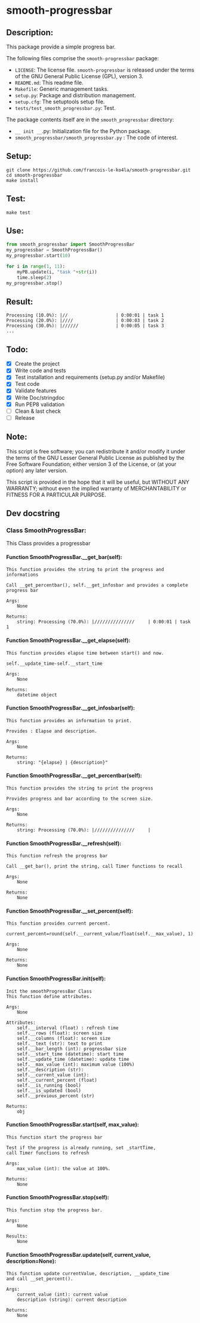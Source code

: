 # smooth-progressbar
## Description:

This package provide a simple progress bar.

The following files comprise the `smooth-progressbar` package:
* `LICENSE`: The license file. `smooth-progressbar` is released under the terms
of the GNU General Public License (GPL), version 3.
* `README.md`: This readme file.
* `Makefile`: Generic management tasks.
* `setup.py`: Package and distribution management.
* `setup.cfg`: The setuptools setup file.
* `tests/test_smooth_progressbar.py`: Test.

The package contents itself are in the `smooth_progressbar` directory:
* `__ init __`.py: Initialization file for the Python package.
* `smooth_progressbar/smooth_progressbar.py` : The code of interest.

## Setup:
```shell
git clone https://github.com/francois-le-ko4la/smooth-progressbar.git
cd smooth-progressbar
make install
```

## Test:
```shell
make test
```

## Use:

```python
from smooth_progressbar import SmoothProgressBar
my_progressbar = SmoothProgressBar()
my_progressbar.start(10)

for i in range(1, 11):
    myPB.update(i, "task "+str(i))
    time.sleep(2)
my_progressbar.stop()
```

## Result:

    Processing (10.0%): |//                  | 0:00:01 | task 1
    Processing (20.0%): |////                | 0:00:03 | task 2
    Processing (30.0%): |//////              | 0:00:05 | task 3
    ...

## Todo:

- [X] Create the project
- [X] Write code and tests
- [X] Test installation and requirements (setup.py and/or Makefile)
- [X] Test code
- [X] Validate features
- [X] Write Doc/stringdoc
- [X] Run PEP8 validation
- [ ] Clean & last check
- [ ] Release

## Note:

This script is free software; you can redistribute it and/or
modify it under the terms of the GNU Lesser General Public
License as published by the Free Software Foundation; either
version 3 of the License, or (at your option) any later version.

This script is provided in the hope that it will be useful,
but WITHOUT ANY WARRANTY; without even the implied warranty of
MERCHANTABILITY or FITNESS FOR A PARTICULAR PURPOSE.

## Dev docstring
### Class SmoothProgressBar:
This Class provides a progressbar

#### Function SmoothProgressBar.__get_bar(self):

```
This function provides the string to print the progress and
informations

Call __get_percentbar(), self.__get_infosbar and provides a complete
progress bar

Args:
    None

Returns:
    string: Processing (70.0%): |///////////////     | 0:00:01 | task 1
```

#### Function SmoothProgressBar.__get_elapse(self):

```
This function provides elapse time between start() and now.

self.__update_time-self.__start_time

Args:
    None

Returns:
    datetime object
```

#### Function SmoothProgressBar.__get_infosbar(self):

```
This function provides an information to print.

Provides : Elapse and description.

Args:
    None

Returns:
    string: "{elapse} | {description}"
```

#### Function SmoothProgressBar.__get_percentbar(self):

```
This function provides the string to print the progress

Provides progress and bar according to the screen size.

Args:
    None

Returns:
    string: Processing (70.0%): |///////////////     |
```

#### Function SmoothProgressBar.__refresh(self):

```
This function refresh the progress bar

Call __get_bar(), print the string, call Timer functions to recall

Args:
    None

Returns:
    None
```

#### Function SmoothProgressBar.__set_percent(self):

```
This function provides current percent.

current_percent=round(self.__current_value/float(self.__max_value), 1)

Args:
    None

Returns:
    None
```

#### Function SmoothProgressBar.__init__(self):

```
Init the smoothProgressBar Class
This function define attributes.

Args:
    None

Attributes:
    self.__interval (float) : refresh time
    self.__rows (float): screen size
    self.__columns (float): screen size
    self.__text (str): text to print
    self.__bar_length (int): progressbar size
    self.__start_time (datetime): start time
    self.__update_time (datetime): update time
    self.__max_value (int): maximum value (100%)
    self.__description (str):
    self.__current_value (int):
    self.__current_percent (float)
    self.__is_running (bool)
    self.__is_updated (bool)
    self.__previous_percent (str)

Returns:
    obj
```

#### Function SmoothProgressBar.start(self, max_value):

```
This function start the progress bar

Test if the progress is already running, set _startTime,
call Timer functions to refresh

Args:
    max_value (int): the value at 100%.

Returns:
    None
```

#### Function SmoothProgressBar.stop(self):

```
This function stop the progress bar.

Args:
    None

Results:
    None
```

#### Function SmoothProgressBar.update(self, current_value, description=None):

```
This function update currentValue, description, __update_time
and call __set_percent().

Args:
    current_value (int): current value
    description (string): current description

Returns:
    None
```


